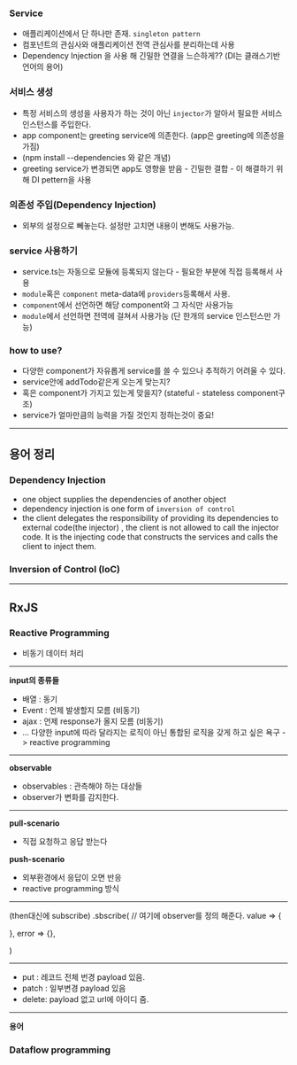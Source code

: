 ### Service
- 애플리케이션에서 단 하나만 존재. `singleton pattern`
- 컴포넌트의 관심사와 애플리케이션 전역 관심사를 분리하는데 사용
- Dependency Injection 을 사용 해 긴밀한 연결을 느슨하게?? (DI는 클래스기반 언어의 용어)


### 서비스 생성
- 특정 서비스의 생성을 사용자가 하는 것이 아닌 `injector`가 알아서 필요한 서비스인스턴스를 주입한다.
- app component는 greeting service에 의존한다. (app은 greeting에 의존성을 가짐)
- (npm install --dependencies 와 같은 개념)
- greeting service가 변경되면 app도 영향을 받음 - 긴밀한 결합 - 이 해결하기 위해 DI pettern을 사용


### 의존성 주입(Dependency Injection)
- 외부의 설정으로 뻬놓는다. 설정만 고치면 내용이 변해도 사용가능.

### service 사용하기
- service.ts는 자동으로 모듈에 등록되지 않는다 - 필요한 부분에 직접 등록해서 사용
- `module`혹은  `component` meta-data에 `providers`등록해서 사용.
- `component`에서 선언하면 해당 component와 그 자식만 사용가능
- `module`에서 선언하면 전역에 걸쳐서 사용가능 (단 한개의 service 인스턴스만 가능)


### how to use?
- 다양한 component가 자유롭게 service를 쓸 수 있으나 추적하기 어려울 수 있다.
- service안에 addTodo같은게 오는게 맞는지? 
- 혹은 component가 가지고 있는게 맞을지? (stateful - stateless component구조)
- service가 얼마만큼의 능력을 가질 것인지 정하는것이 중요!

---
## 용어 정리

### Dependency Injection
- one object supplies the dependencies of another object
- dependency injection is one form of `inversion of control`
- the client delegates the responsibility of providing its dependencies to external code(the injector) , the client is not allowed to call the injector code. It is the injecting code that constructs the services and calls the client to inject them.


### Inversion of Control (IoC)


---

## RxJS

### Reactive Programming
- 비동기 데이터 처리


---

**input의 종류들**
- 배열 : 동기
- Event : 언제 발생할지 모름 (비동기)
- ajax : 언제 response가 올지 모름 (비동기)
- ...
다양한 input에 따라 달라지는 로직이 아닌 통합된 로직을 갖게 하고 싶은 욕구 -> reactive programming

---
**observable**
- observables : 관측해야 하는 대상들
- observer가 변화를 감지한다.

---

**pull-scenario**
- 직접 요청하고 응답 받는다

**push-scenario**
- 외부환경에서 응답이 오면 반응
- reactive programming 방식

---
(then대신에 subscribe)
.sbscribe(
  // 여기에 observer를 정의 해준다.
  value => {

  },
  error => {},
  

)

---

- put : 레코드 전체 번경 payload 있음.
- patch : 일부변경 payload 있음
- delete: payload 없고 url에 아이디 줌.
---

**용어**
### Dataflow programming

